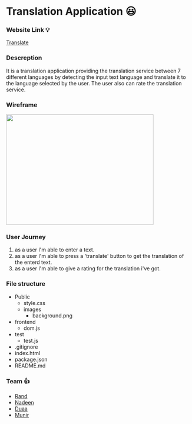 
# Translation Application :smiley:

### Website Link :bulb:
[Translate](https://fack2.github.io/translationApplication/)

### Descreption
It is a translation application providing the translation service between 7 different languages by detecting the input text language and translate it to the language selected by the user.
The user also can rate the translation service.

### Wireframe

<img src="https://user-images.githubusercontent.com/31932786/60591326-eabe9000-9da6-11e9-87b8-72a9d6f13640.jpg" width="400" height="300" >




### User Journey
1. as a user I'm able to enter a text. 
2. as a user I'm able to press a 'translate' button to get the translation of the enterd text. 
3. as a user I'm able to give a rating for the translation i've got.


### File structure
- Public
  - style.css
  - images
    - background.png
- frontend
  - dom.js
- test
  - test.js
- .gitignore
- index.html
- package.json
- README.md

### Team :+1:
* [Rand](https://github.com/RandInaim)
* [Nadeen](https://github.com/Nadeen123)
* [Duaa](https://github.com/DuaaH)
* [Munir](https://github.com/Muniralsharif)


